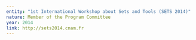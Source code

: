 ```yaml
---
entity: "1st International Workshop about Sets and Tools (SETS 2014)"
nature: Member of the Program Committee
year: 2014
link: http://sets2014.cnam.fr
---
```

